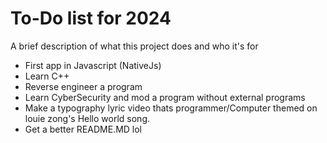 
# To-Do list for 2024

A brief description of what this project does and who it's for

- First app in Javascript (NativeJs)
- Learn C++
- Reverse engineer a program
- Learn CyberSecurity and mod a program without external programs
- Make a typography lyric video thats programmer/Computer themed on louie zong's Hello world song.
- Get a better README.MD lol
